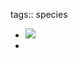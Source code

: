 tags:: species

- ![](https://peach-geographical-bat-397.mypinata.cloud/ipfs/QmYUZdhR9guwaLgCkAdknzA2mb5K7ZDYM3wPdA1i6yhn9i)
-